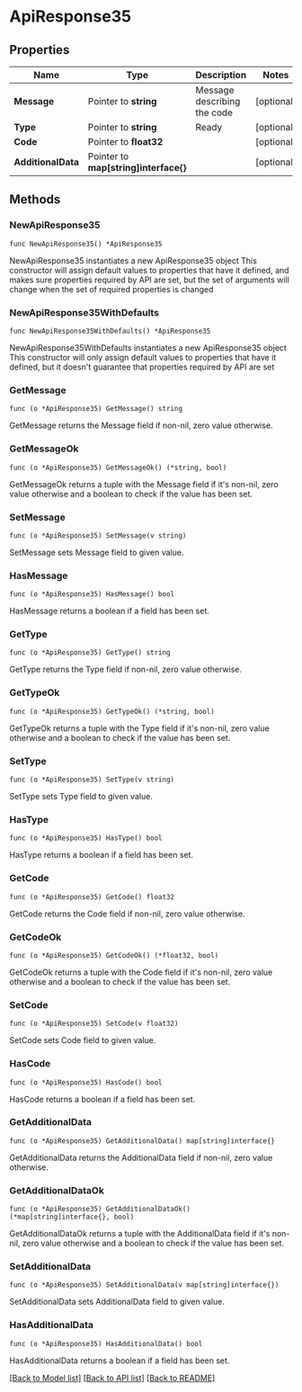 # ApiResponse35

## Properties

Name | Type | Description | Notes
------------ | ------------- | ------------- | -------------
**Message** | Pointer to **string** | Message describing the code | [optional] 
**Type** | Pointer to **string** | Ready | [optional] 
**Code** | Pointer to **float32** |  | [optional] 
**AdditionalData** | Pointer to **map[string]interface{}** |  | [optional] 

## Methods

### NewApiResponse35

`func NewApiResponse35() *ApiResponse35`

NewApiResponse35 instantiates a new ApiResponse35 object
This constructor will assign default values to properties that have it defined,
and makes sure properties required by API are set, but the set of arguments
will change when the set of required properties is changed

### NewApiResponse35WithDefaults

`func NewApiResponse35WithDefaults() *ApiResponse35`

NewApiResponse35WithDefaults instantiates a new ApiResponse35 object
This constructor will only assign default values to properties that have it defined,
but it doesn't guarantee that properties required by API are set

### GetMessage

`func (o *ApiResponse35) GetMessage() string`

GetMessage returns the Message field if non-nil, zero value otherwise.

### GetMessageOk

`func (o *ApiResponse35) GetMessageOk() (*string, bool)`

GetMessageOk returns a tuple with the Message field if it's non-nil, zero value otherwise
and a boolean to check if the value has been set.

### SetMessage

`func (o *ApiResponse35) SetMessage(v string)`

SetMessage sets Message field to given value.

### HasMessage

`func (o *ApiResponse35) HasMessage() bool`

HasMessage returns a boolean if a field has been set.

### GetType

`func (o *ApiResponse35) GetType() string`

GetType returns the Type field if non-nil, zero value otherwise.

### GetTypeOk

`func (o *ApiResponse35) GetTypeOk() (*string, bool)`

GetTypeOk returns a tuple with the Type field if it's non-nil, zero value otherwise
and a boolean to check if the value has been set.

### SetType

`func (o *ApiResponse35) SetType(v string)`

SetType sets Type field to given value.

### HasType

`func (o *ApiResponse35) HasType() bool`

HasType returns a boolean if a field has been set.

### GetCode

`func (o *ApiResponse35) GetCode() float32`

GetCode returns the Code field if non-nil, zero value otherwise.

### GetCodeOk

`func (o *ApiResponse35) GetCodeOk() (*float32, bool)`

GetCodeOk returns a tuple with the Code field if it's non-nil, zero value otherwise
and a boolean to check if the value has been set.

### SetCode

`func (o *ApiResponse35) SetCode(v float32)`

SetCode sets Code field to given value.

### HasCode

`func (o *ApiResponse35) HasCode() bool`

HasCode returns a boolean if a field has been set.

### GetAdditionalData

`func (o *ApiResponse35) GetAdditionalData() map[string]interface{}`

GetAdditionalData returns the AdditionalData field if non-nil, zero value otherwise.

### GetAdditionalDataOk

`func (o *ApiResponse35) GetAdditionalDataOk() (*map[string]interface{}, bool)`

GetAdditionalDataOk returns a tuple with the AdditionalData field if it's non-nil, zero value otherwise
and a boolean to check if the value has been set.

### SetAdditionalData

`func (o *ApiResponse35) SetAdditionalData(v map[string]interface{})`

SetAdditionalData sets AdditionalData field to given value.

### HasAdditionalData

`func (o *ApiResponse35) HasAdditionalData() bool`

HasAdditionalData returns a boolean if a field has been set.


[[Back to Model list]](../README.md#documentation-for-models) [[Back to API list]](../README.md#documentation-for-api-endpoints) [[Back to README]](../README.md)


